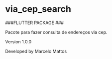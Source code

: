 # via_cep_search

###FLUTTER PACKAGE ###

Pacote para fazer consulta de endereços via cep.

Version 1.0.0

Developed by Marcelo Mattos
